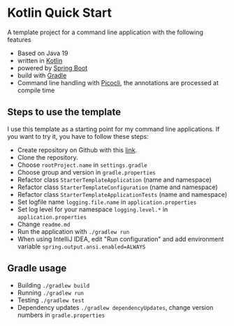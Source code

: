 # Kotlin Quick Start
A template project for a command line application with the following features

- Based on Java 19
- written in [Kotlin](https://kotlinlang.org/)
- powered by [Spring Boot](https://spring.io/projects/spring-boot)
- build with [Gradle](https://gradle.org/)
- Command line handling with [Picocli](https://picocli.info/), the annotations are processed at compile time

## Steps to use the template
I use this template as a starting point for my command line applications.
If you want to try it, you have to follow these steps:  

- Create repository on Github with this [link](https://github.com/ChrLipp/starter-template/generate).
- Clone the repository.
- Choose `rootProject.name` in `settings.gradle`
- Choose group and version in `gradle.properties`
- Refactor class `StarterTemplateApplication` (name and namespace)
- Refactor class `StarterTemplateConfiguration` (name and namespace)
- Refactor class `StarterTemplateApplicationTests` (name and namespace)
- Set logfile name `logging.file.name` in `application.properties`
- Set log level for your namespace `logging.level.*` in `application.properties`
- Change `readme.md`
- Run the application with `./gradlew run`
- When using IntelliJ IDEA, edit "Run configuration" and
  add environment variable `spring.output.ansi.enabled=ALWAYS`

## Gradle usage

- Building `./gradlew build`
- Running `./gradlew run`
- Testing `./gradlew test`
- Dependency updates `./gradlew dependencyUpdates`, change version numbers in `gradle.properties`
